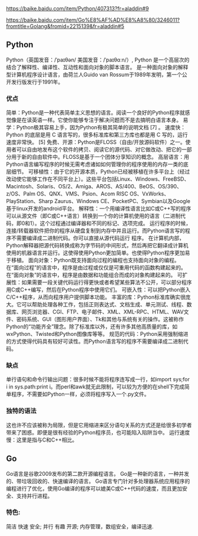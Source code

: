 
https://baike.baidu.com/item/Python/407313?fr=aladdin#9

https://baike.baidu.com/item/Go%E8%AF%AD%E8%A8%80/3246011?fromtitle=Golang&fromid=2215139&fr=aladdin#5

## Python

Python（英国发音：/ˈpaɪθən/ 美国发音：/ˈpaɪθɑːn/）, 
Python 是一个高层次的结合了解释性、编译性、互动性和面向对象的脚本语言。 
是一种面向对象的解释型计算机程序设计语言，由荷兰人Guido van Rossum于1989年发明，第一个公开发行版发行于1991年。

### 优点

简单：Python是一种代表简单主义思想的语言。阅读一个良好的Python程序就感觉像是在读英语一样。它使你能够专注于解决问题而不是去搞明白语言本身。
易学：Python极其容易上手，因为Python有极其简单的说明文档 [7]  。
速度快：Python 的底层是用 C 语言写的，很多标准库和第三方库也都是用 C 写的，运行速度非常快。 [5] 
免费、开源：Python是FLOSS（自由/开放源码软件）之一。使用者可以自由地发布这个软件的拷贝、阅读它的源代码、对它做改动、把它的一部分用于新的自由软件中。FLOSS是基于一个团体分享知识的概念。
高层语言：用Python语言编写程序的时候无需考虑诸如如何管理你的程序使用的内存一类的底层细节。
可移植性：由于它的开源本质，Python已经被移植在许多平台上（经过改动使它能够工作在不同平台上）。这些平台包括Linux、Windows、FreeBSD、Macintosh、Solaris、OS/2、Amiga、AROS、AS/400、BeOS、OS/390、z/OS、Palm OS、QNX、VMS、Psion、Acom RISC OS、VxWorks、PlayStation、Sharp Zaurus、Windows CE、PocketPC、Symbian以及Google基于linux开发的android平台。
解释性：一个用编译性语言比如C或C++写的程序可以从源文件（即C或C++语言）转换到一个你的计算机使用的语言（二进制代码，即0和1）。这个过程通过编译器和不同的标记、选项完成。
运行程序的时候，连接/转载器软件把你的程序从硬盘复制到内存中并且运行。而Python语言写的程序不需要编译成二进制代码。你可以直接从源代码运行 程序。
在计算机内部，Python解释器把源代码转换成称为字节码的中间形式，然后再把它翻译成计算机使用的机器语言并运行。这使得使用Python更加简单。也使得Python程序更加易于移植。
面向对象：Python既支持面向过程的编程也支持面向对象的编程。在“面向过程”的语言中，程序是由过程或仅仅是可重用代码的函数构建起来的。在“面向对象”的语言中，程序是由数据和功能组合而成的对象构建起来的。
可扩展性：如果需要一段关键代码运行得更快或者希望某些算法不公开，可以部分程序用C或C++编写，然后在Python程序中使用它们。
可嵌入性：可以把Python嵌入C/C++程序，从而向程序用户提供脚本功能。
丰富的库：Python标准库确实很庞大。它可以帮助处理各种工作，包括正则表达式、文档生成、单元测试、线程、数据库、网页浏览器、CGI、FTP、电子邮件、XML、XML-RPC、HTML、WAV文件、密码系统、GUI（图形用户界面）、Tk和其他与系统有关的操作。这被称作Python的“功能齐全”理念。除了标准库以外，还有许多其他高质量的库，如wxPython、Twisted和Python图像库等等。
规范的代码：Python采用强制缩进的方式使得代码具有较好可读性。而Python语言写的程序不需要编译成二进制代码。

### 缺点

单行语句和命令行输出问题：很多时候不能将程序连写成一行，如import sys;for i in sys.path:print i。而perl和awk就无此限制，可以较为方便的在shell下完成简单程序，不需要如Python一样，必须将程序写入一个.py文件。

### 独特的语法

这也许不应该被称为局限，但是它用缩进来区分语句关系的方式还是给很多初学者带来了困惑。即便是很有经验的Python程序员，也可能陷入陷阱当中。
运行速度慢：这里是指与C和C++相比。

## Go

Go语言是谷歌2009发布的第二款开源编程语言。
Go是一种新的语言，一种并发的、带垃圾回收的、快速编译的语言。
Go语言专门针对多处理器系统应用程序的编程进行了优化，使用Go编译的程序可以媲美C或C++代码的速度，而且更加安全、支持并行进程。

### 特色:

简洁 快速 安全;
并行 有趣 开源;
内存管理，数组安全，编译迅速.


